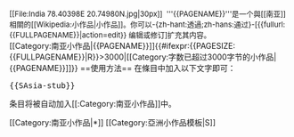 <div class="notice metadata" id="stub" style="font-size: small;">[[File:India 78.40398E 20.74980N.jpg|30px]]&nbsp;&nbsp;'''{{PAGENAME}}'''是一个與[[南亚]]相關的[[Wikipedia:小作品|小作品]]。你可以-{zh-hant:透過;zh-hans:通过}-<span class="plainlinks">[{{fullurl:{{FULLPAGENAME}}|action=edit}} 编辑或修订]</span>扩充其内容。</div><includeonly>[[Category:南亚小作品|{{PAGENAME}}]]{{#ifexpr:{{PAGESIZE:{{FULLPAGENAME}}|R}}>3000|[[Category:字数已超过3000字节的小作品|{{PAGENAME}}]]}}</includeonly>
<noinclude>
==使用方法==
在條目中加入以下文字即可：
<pre>{{SAsia-stub}}</pre>
条目将被自动加入[[:Category:南亚小作品]]中。

[[Category:南亚小作品|*]]
[[Category:亞洲小作品模板|S]]
</noinclude>